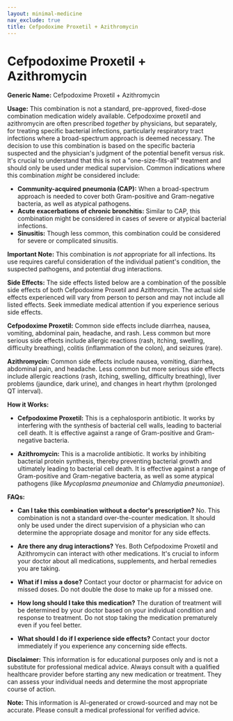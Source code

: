 ```yaml
---
layout: minimal-medicine
nav_exclude: true
title: Cefpodoxime Proxetil + Azithromycin
---
```


# Cefpodoxime Proxetil + Azithromycin

**Generic Name:** Cefpodoxime Proxetil + Azithromycin

**Usage:**  This combination is not a standard, pre-approved, fixed-dose combination medication widely available.  Cefpodoxime proxetil and azithromycin are often prescribed *together* by physicians, but separately,  for treating specific bacterial infections, particularly respiratory tract infections where a broad-spectrum approach is deemed necessary.  The decision to use this combination is based on the specific bacteria suspected and the physician's judgment of the potential benefit versus risk.  It's crucial to understand that this is not a "one-size-fits-all" treatment and should only be used under medical supervision. Common indications where this combination *might* be considered include:

* **Community-acquired pneumonia (CAP):** When a broad-spectrum approach is needed to cover both Gram-positive and Gram-negative bacteria, as well as atypical pathogens.
* **Acute exacerbations of chronic bronchitis:**  Similar to CAP, this combination might be considered in cases of severe or atypical bacterial infections.
* **Sinusitis:** Though less common, this combination could be considered for severe or complicated sinusitis.

**Important Note:** This combination is *not* appropriate for all infections.  Its use requires careful consideration of the individual patient's condition, the suspected pathogens, and potential drug interactions.


**Side Effects:** The side effects listed below are a combination of the possible side effects of both Cefpodoxime Proxetil and Azithromycin.  The actual side effects experienced will vary from person to person and may not include all listed effects.  Seek immediate medical attention if you experience serious side effects.

**Cefpodoxime Proxetil:**  Common side effects include diarrhea, nausea, vomiting, abdominal pain, headache, and rash. Less common but more serious side effects include allergic reactions (rash, itching, swelling, difficulty breathing), colitis (inflammation of the colon), and seizures (rare).

**Azithromycin:** Common side effects include nausea, vomiting, diarrhea, abdominal pain, and headache. Less common but more serious side effects include allergic reactions (rash, itching, swelling, difficulty breathing), liver problems (jaundice, dark urine), and changes in heart rhythm (prolonged QT interval).


**How it Works:**

* **Cefpodoxime Proxetil:** This is a cephalosporin antibiotic.  It works by interfering with the synthesis of bacterial cell walls, leading to bacterial cell death.  It is effective against a range of Gram-positive and Gram-negative bacteria.

* **Azithromycin:** This is a macrolide antibiotic. It works by inhibiting bacterial protein synthesis, thereby preventing bacterial growth and ultimately leading to bacterial cell death. It is effective against a range of Gram-positive and Gram-negative bacteria, as well as some atypical pathogens (like *Mycoplasma pneumoniae* and *Chlamydia pneumoniae*).


**FAQs:**

* **Can I take this combination without a doctor's prescription?**  No.  This combination is not a standard over-the-counter medication. It should only be used under the direct supervision of a physician who can determine the appropriate dosage and monitor for any side effects.

* **Are there any drug interactions?** Yes.  Both Cefpodoxime Proxetil and Azithromycin can interact with other medications. It's crucial to inform your doctor about all medications, supplements, and herbal remedies you are taking.

* **What if I miss a dose?** Contact your doctor or pharmacist for advice on missed doses. Do not double the dose to make up for a missed one.

* **How long should I take this medication?** The duration of treatment will be determined by your doctor based on your individual condition and response to treatment.  Do not stop taking the medication prematurely even if you feel better.

* **What should I do if I experience side effects?** Contact your doctor immediately if you experience any concerning side effects.


**Disclaimer:** This information is for educational purposes only and is not a substitute for professional medical advice. Always consult with a qualified healthcare provider before starting any new medication or treatment.  They can assess your individual needs and determine the most appropriate course of action.


**Note:** This information is AI-generated or crowd-sourced and may not be accurate. Please consult a medical professional for verified advice.